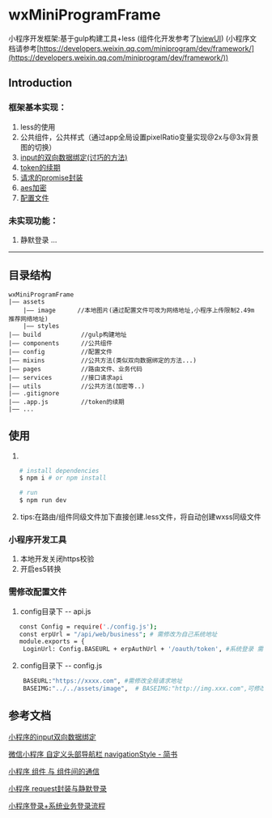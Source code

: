 # wxMiniProgramFrame
小程序开发框架:基于gulp构建工具+less
(组件化开发参考了[IviewUI](https://github.com/TalkingData/iview-weapp))
(小程序文档请参考[https://developers.weixin.qq.com/miniprogram/dev/framework/](https://developers.weixin.qq.com/miniprogram/dev/framework/))
## Introduction
### 框架基本实现：
1. less的使用
2. 公共组件，公共样式（通过app全局设置pixelRatio变量实现@2x与@3x背景图的切换）
3. [input的双向数据绑定(讨巧的方法)](https://github.com/liubi01/wxMiniProgramFrame/blob/master/mixins/commonMixin.js#L2)
4. [token的续期](https://github.com/liubi01/wxMiniProgramFrame/blob/master/app.js#L103)
5. [请求的promise封装](https://github.com/liubi01/wxMiniProgramFrame/blob/master/utils/req.js#L96)
6. [aes加密](https://github.com/liubi01/wxMiniProgramFrame/blob/master/utils/util.js#L37)
7. [配置文件](https://github.com/liubi01/wxMiniProgramFrame/tree/master/config)
### 未实现功能：
1. 静默登录
...
--- 
## 目录结构
 ```
wxMiniProgramFrame
|—— assets
     |—— image      //本地图片(通过配置文件可改为网络地址,小程序上传限制2.49m 推荐网络地址)
     |—— styles
|—— build           //gulp构建地址
|—— components      //公共组件
|—— config          //配置文件
|—— mixins          //公共方法(类似双向数据绑定的方法...)
|—— pages           //路由文件、业务代码
|—— services        //接口请求api
|—— utils           //公共方法(加密等..)
|—— .gitignore
|—— .app.js         //token的续期
|—— ...
```
## 使用
1. 
```bash
   # install dependencies 
   $ npm i # or npm install 

   # run 
   $ npm run dev
```
2. tips:在路由/组件同级文件加下直接创建.less文件，将自动创建wxss同级文件 

### 小程序开发工具
1. 本地开发关闭https校验
2. 开启es5转换
### 需修改配置文件
1. config目录下 -- api.js
```bash
   const Config = require('./config.js');
   const erpUrl = "/api/web/business"; # 需修改为自己系统地址
   module.exports = {
    LoginUrl: Config.BASEURL + erpAuthUrl + '/oauth/token', #系统登录 需修改为自己系统地址
```
2. config目录下 -- config.js
```bash
    BASEURL:"https://xxxx.com", #需修改全局请求地址
    BASEIMG:"../../assets/image",  # BASEIMG:"http://img.xxx.com",可修改为网络地址
```
## 参考文档
[小程序的input双向数据绑定](https://blog.csdn.net/lizhen_software/article/details/81632229)

[微信小程序 自定义头部导航栏 navigationStyle - 简书](https://www.jianshu.com/p/7393c800ba09)

[小程序 组件 与 组件间的通信](https://blog.csdn.net/weixin_34128237/article/details/87964148)

[小程序 request封装与静默登录](https://developers.weixin.qq.com/community/develop/article/doc/000cac14f44e70059368f3c1b5bc13?highline=request%20)

[小程序登录+系统业务登录流程](http://yj1438.github.io/2017/03/07/mini_program.html)

   



